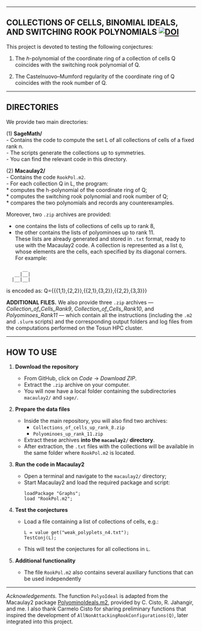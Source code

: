 ---------------------------------------------------------------------------------------------------
 COLLECTIONS OF CELLS, BINOMIAL IDEALS, AND SWITCHING ROOK POLYNOMIALS 
[![DOI](https://zenodo.org/badge/1055459624.svg)](https://doi.org/10.5281/zenodo.17108919)
---------------------------------------------------------------------------------------------------

This project is devoted to testing the following conjectures:

   1. The $h$-polynomial of the coordinate ring of a collection of cells Q 
      coincides with the switching rook polynomial of Q.

   2. The Castelnuovo–Mumford regularity of the coordinate ring of Q 
      coincides with the rook number of Q.

---------------------------------------------------------------------------------------------------
 DIRECTORIES
---------------------------------------------------------------------------------------------------

We provide two main directories:

(1) **SageMath/**  
    - Contains the code to compute the set L of all collections of cells of a fixed rank n.  
    - The scripts generate the collections up to symmetries.  
    - You can find the relevant code in this directory.

(2) **Macaulay2/**  
    - Contains the code `RookPol.m2`.  
    - For each collection Q in L, the program:  
        * computes the h-polynomial of the coordinate ring of Q;  
        * computes the switching rook polynomial and rook number of Q;  
        * compares the two polynomials and records any counterexamples.

Moreover, two `.zip` archives are provided:  
- one contains the lists of collections of cells up to rank 8,  
- the other contains the lists of polyominoes up to rank 11.  
These lists are already generated and stored in `.txt` format, ready to use with the Macaulay2 code.
A collection is represented as a list `Q`, whose elements are the cells, each specified by its diagonal corners. For example:
```
      __
   __|__|
  |__|__|

 ``` 
is encoded as:  Q={{{1,1},{2,2}},{{2,1},{3,2}},{{2,2},{3,3}}} 

**ADDITIONAL FILES.** We also provide three `.zip` archives — *Collection_of_Cells_Rank9*, *Collection_of_Cells_Rank10*, and *Polyominoes_Rank11* — which contain all the instructions (including the `.m2` and `.slurm` scripts) and the corresponding output folders and log files from the computations performed on the Tosun HPC cluster.

---------------------------------------------------------------------------------------------------
 HOW TO USE
---------------------------------------------------------------------------------------------------

1. **Download the repository**  
   - From GitHub, click on *Code* → *Download ZIP*.  
   - Extract the `.zip` archive on your computer.  
   - You will now have a local folder containing the subdirectories `macaulay2/` and `sage/`.

2. **Prepare the data files**  
   - Inside the main repository, you will also find two archives:  
       * `Collections_of_cells_up_rank_8.zip`  
       * `Polyominoes_up_rank_11.zip`  
   - Extract these archives **into the `macaulay2/` directory**.  
   - After extraction, the `.txt` files with the collections will be available in the same folder where `RookPol.m2` is located.

3. **Run the code in Macaulay2**  
   - Open a terminal and navigate to the `macaulay2/` directory;
   - Start Macaulay2 and load the required package and script:  
     ```
     loadPackage "Graphs";
     load "RookPol.m2";
     ```

4. **Test the conjectures**  
   - Load a file containing a list of collections of cells, e.g.:
     ```
     L = value get("weak_polyplets_n4.txt");
     TestConj(L);
     ```
   - This will test the conjectures for all collections in `L`.

5. **Additional functionality**  
   - The file `RookPol.m2` also contains several auxiliary functions that can be used independently

---

*Acknowledgements.* The function `PolyoIdeal` is adapted from the Macaulay2 package [PolyominoIdeals.m2](https://www.macaulay2.com/doc/Macaulay2/share/doc/Macaulay2/PolyominoIdeals/html/index.html), provided by C. Cisto, R. Jahangir, and me. I also thank Carmelo Cisto for sharing preliminary functions that inspired the development of `AllNonAttackingRookConfigurations(Q)`, later integrated into this project.  

